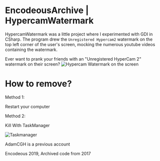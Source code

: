 # EncodeousArchive | HypercamWatermark
HypercamWatermark was a little project where I experimented with GDI in CSharp. The program drew the ``Unregistered Hypercam2`` watermark on the top left corner of the user's screen, mocking the numerous youtube videos containing the watermark.

Ever want to prank your friends with an "Unregistered HyperCam 2" watermark on their screen?
![Hypercam Watermark on the screen](https://i.imgur.com/72mNTyB.png)
# How to remove?
Method 1:

Restart your computer

Method 2:

Kill With TaskManager

![Taskmanager](https://i.imgur.com/JREJVW5.png)

AdamCGH is a previous account

Encodeous 2019, Archived code from 2017
